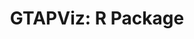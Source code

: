 ---
layout: page
title: "GTAPViz: R Package"
description: "Facilitates the reporting of CGE model outputs, particularly for GTAP users, but it can also be applied to other results based on 'har' and 'sl4' file."
img: assets/img/project_covers/R_GTAP.png
redirect: https://rpubs.com/Bodysbob/1282495
importance: 2
category: Academic
---